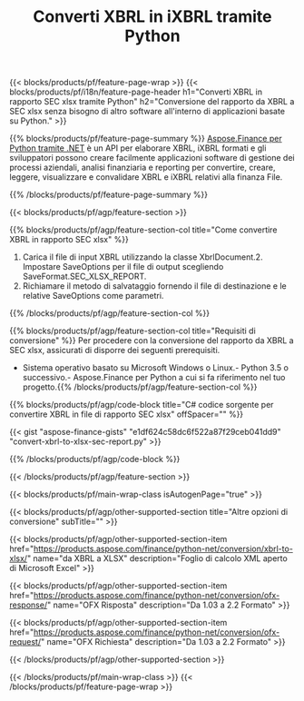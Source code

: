 ﻿---
title: Converti XBRL in iXBRL tramite Python
description: Codice di esempio per la conversione da XBRL a rapporto xlsx SEC Python. Utilizza API codice di esempio per la conversione dei file batch XBRL in rapporti SEC xlsx all'interno di applicazioni basate su Python. 
url: /it/python-net/conversion/xbrl-to-sec-xlsx-report/
family: finance
platformtag: python
feature: convert
informat: XBRL
outformat: XLSX
otherformats: HTML
---
{{< blocks/products/pf/feature-page-wrap >}}
{{< blocks/products/pf/i18n/feature-page-header h1="Converti XBRL in rapporto SEC xlsx tramite Python" h2="Conversione del rapporto da XBRL a SEC xlsx senza bisogno di altro software all\'interno di applicazioni basate su Python." >}}

{{% blocks/products/pf/feature-page-summary %}}
[Aspose.Finance per Python tramite .NET](https://products.aspose.com/finance/python-net/) è un API per elaborare XBRL, iXBRL formati e gli sviluppatori possono creare facilmente applicazioni software di gestione dei processi aziendali, analisi finanziaria e reporting per convertire, creare, leggere, visualizzare e convalidare XBRL e iXBRL relativi alla finanza File. 

{{% /blocks/products/pf/feature-page-summary %}}

{{< blocks/products/pf/agp/feature-section >}}

{{% blocks/products/pf/agp/feature-section-col title="Come convertire XBRL in rapporto SEC xlsx" %}}
1. Carica il file di input XBRL utilizzando la classe XbrlDocument.2. Impostare SaveOptions per il file di output scegliendo SaveFormat.SEC_XLSX_REPORT.
3. Richiamare il metodo di salvataggio fornendo il file di destinazione e le relative SaveOptions come parametri.

{{% /blocks/products/pf/agp/feature-section-col %}}

{{% blocks/products/pf/agp/feature-section-col title="Requisiti di conversione" %}}
Per procedere con la conversione del rapporto da XBRL a SEC xlsx, assicurati di disporre dei seguenti prerequisiti. 
- Sistema operativo basato su Microsoft Windows o Linux.- Python 3.5 o successivo.- Aspose.Finance per Python a cui si fa riferimento nel tuo progetto.{{% /blocks/products/pf/agp/feature-section-col %}}

{{% blocks/products/pf/agp/code-block title="C# codice sorgente per convertire XBRL in file di rapporto SEC xlsx" offSpacer="" %}}

{{< gist "aspose-finance-gists" "e1df624c58dc6f522a87f29ceb041dd9" "convert-xbrl-to-xlsx-sec-report.py" >}}

{{% /blocks/products/pf/agp/code-block %}}

{{< /blocks/products/pf/agp/feature-section >}}

{{< blocks/products/pf/main-wrap-class isAutogenPage="true" >}}

{{< blocks/products/pf/agp/other-supported-section title="Altre opzioni di conversione" subTitle="" >}}

{{< blocks/products/pf/agp/other-supported-section-item href="https://products.aspose.com/finance/python-net/conversion/xbrl-to-xlsx/" name="da XBRL a XLSX" description="Foglio di calcolo XML aperto di Microsoft Excel" >}}

{{< blocks/products/pf/agp/other-supported-section-item href="https://products.aspose.com/finance/python-net/conversion/ofx-response/" name="OFX Risposta" description="Da 1.03 a 2.2 Formato" >}}

{{< blocks/products/pf/agp/other-supported-section-item href="https://products.aspose.com/finance/python-net/conversion/ofx-request/" name="OFX Richiesta" description="Da 1.03 a 2.2 Formato" >}}

{{< /blocks/products/pf/agp/other-supported-section >}}

{{< /blocks/products/pf/main-wrap-class >}}
{{< /blocks/products/pf/feature-page-wrap >}}